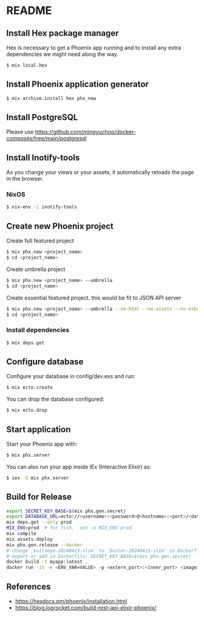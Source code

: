 # README

## Install Hex package manager

Hex is necessary to get a Phoenix app running and to install any extra dependencies we might need along the way.

```bash
$ mix local.hex
```

## Install Phoenix application generator

```bash
$ mix archive.install hex phx_new
```

## Install PostgreSQL

Please use  https://github.com/mingyuchoo/docker-composes/tree/main/postgresql


## Install Inotify-tools

As you change your views or your assets, it automatically reloads the page in the browser.

### NixOS

```bash
$ nix-env -i inotify-tools
```

## Create new Phoenix project

Create full featured project

```bash
$ mix phx.new <project_name>
$ cd <project_name>
```

Create umbrella project

```bash
$ mix phx.new <project_name> --umbrella
$ cd <project_name>
```

Create essential featured project. this would be fit to JSON API server

```bash
$ mix phx.new <project_name> --umbrella --no-html --no-assets --no-esbuild --no-tailwind --no-dashboard --no-ecto --no-gettext --no-live --no-mailer
$ cd <project_name>
```

### Install dependencies

```bash
$ mix deps.get
```

## Configure database

Configure your database in config/dev.exs and run:

```bash
$ mix ecto.create
```

You can drop the database configured:

```bash
$ mix ecto.drop
```


## Start application

Start your Phoenix app with:

```bash
$ mix phx.server
```

You can also run your app inside IEx (Interactive Elixir) as:

```bash
$ iex -S mix phx.server
```

## Build for Release

```bash
export SECRET_KEY_BASE=$(mix phx.gen.secret)
export DATABASE_URL=ecto://<username>:<password>@<hostname>:<port>/<datbase_name>
mix deps.get --only prod
MIX_ENV=prod  # for fish, `set -x MIX_ENV prod`
mix compile
mix assets.deploy
mix phx.gen.release --docker
# change `bullseye-20240423-slim` to `buster-20240423-slim` in Dockerfile
# export or add in Dockerfile; SECRET_KEY_BASE=$(mix phx.gen.secret)
docker build -t myapp:latest .
docker run -it -e <ENV_VAR=VALUE> -p <extern_port>:<inner_port> <image>:<tag> bash
```

## References

- <https://hexdocs.pm/phoenix/installation.html>
- <https://blog.logrocket.com/build-rest-api-elixir-phoenix/>
